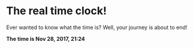 # The real time clock!

Ever wanted to know what the time is? Well, your journey is about to end!

**The time is Nov 28, 2017, 21:24**